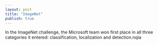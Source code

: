 ```yaml
---
layout: post
title: "ImageNet"
publish: true
---
```


In the ImageNet challenge, the Microsoft team won first place in all three categories it entered: classification, localization and detection.nqia
